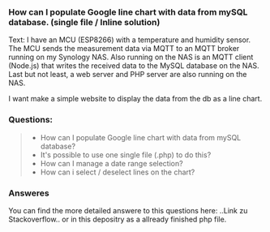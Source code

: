 ### How can I populate Google line chart with data from mySQL database. (single file / Inline solution)

Text:
I have an MCU (ESP8266) with a temperature and humidity sensor. The MCU sends the measurement data via MQTT to an MQTT broker running on my Synology NAS. 
Also running on the NAS is an MQTT client (Node.js) that writes the received data to the MySQL database on the NAS.
Last but not least, a web server and PHP server are also running on the NAS.

I want make a simple website to display the data from the db as a line chart.

### Questions:
> - How can I populate Google line chart with data from mySQL database?
> - It's possible to use one single file (.php) to do this?  
> - How can I manage a date range selection? 
> - How can i select / deselect lines on the chart?

### Answeres
You can find the more detailed answere to this questions here: ..Link zu Stackoverflow..
or in this depositry as a allready finished php file.
